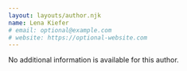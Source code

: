 ```yaml
---
layout: layouts/author.njk
name: Lena Kiefer
# email: optional@example.com
# website: https://optional-website.com
---
```

No additional information is available for this author.
